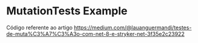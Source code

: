 # MutationTests Example
Código referente ao artigo https://medium.com/@lauanguermandi/testes-de-muta%C3%A7%C3%A3o-com-net-8-e-stryker-net-3f35e2c23922
